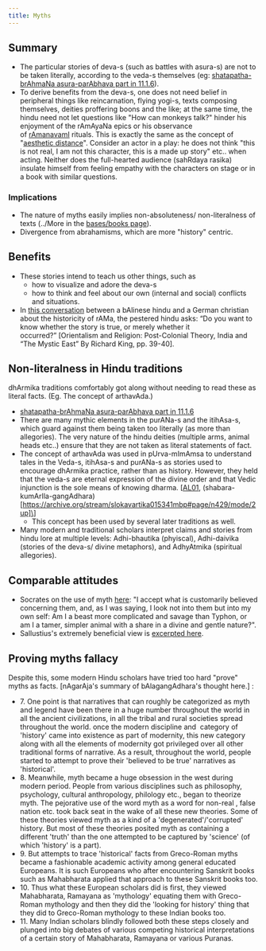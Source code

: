 ```yaml
---
title: Myths
---
```


## Summary
- The particular stories of deva-s (such as battles with asura-s) are not to be taken literally, according to the veda-s themselves (eg: [shatapatha-brAhmaNa asura-parAbhava part in 11.1.6](https://vvasuki.github.io/saMskAra/kalpa/brAhmaNa/shatapatha_asura_parAbhava./)).
- To derive benefits from the deva-s, one does not need belief in peripheral things like reincarnation, flying yogi-s, texts composing themselves, deities proffering boons and the like; at the same time, the hindu need not let questions like "How can monkeys talk?" hinder his enjoyment of the rAmAyaNa epics or his observance of [rAmanavamI](http://en.wikipedia.org/wiki/Rama_Navami) rituals. This is exactly the same as the concept of "[aesthetic distance](http://en.wikipedia.org/wiki/Aesthetic_distance)". Consider an actor in a play: he does not think "this is not real, I am not this character, this is a made up story" etc.. when acting. Neither does the full-hearted audience (sahRdaya rasika) insulate himself from feeling empathy with the characters on stage or in a book with similar questions.

### Implications
- The nature of myths easily implies non-absoluteness/ non-literalness of texts (../More in the [bases/books page](../../bases/books/non-absoluteness/)).
- Divergence from abrahamisms, which are more "history" centric.

## Benefits
- These stories intend to teach us other things, such as
  - how to visualize and adore the deva-s
  - how to think and feel about our own (internal and social) conflicts and situations.
- In [this conversation](http://musingsofhh.wordpress.com/2012/09/23/german-christian-in-dialogue-with-balinese-on-ramayanas-historicity/) between a bAlinese hindu and a German christian about the historicity of rAMa, the pestered hindu asks: “Do you want to know whether the story is true, or merely whether it occurred?” \[Orientalism and Religion: Post-Colonial Theory, India and “The Mystic East” By Richard King, pp. 39-40\].      

## Non-literalness in Hindu traditions
dhArmika traditions comfortably got along without needing to read these as literal facts. (Eg. The concept of arthavAda.)
- [shatapatha-brAhmaNa asura-parAbhava part in 11.1.6](https://vvasuki.github.io/saMskAra/kalpa/brAhmaNa/shatapatha_asura_parAbhava./)
- There are many mythic elements in the purANa-s and the itihAsa-s, which guard against them being taken too literally (as more than allegories). The very nature of the hindu deities (multiple arms, animal heads etc..) ensure that they are not taken as literal statements of fact.
- The concept of arthavAda was used in pUrva-mImAmsa to understand tales in the Veda-s, itihAsa-s and purANa-s as stories used to encourage dhArmika practice, rather than as history. However, they held that the veda-s are eternal expression of the divine order and that Vedic injunction is the sole means of knowing dharma. \[[AL01](http://www.advaita-vedanta.org/archives/advaita-l/2004-September/013449.html), (shabara-kumArIla-gangAdhara)[https://archive.org/stream/slokavartika015341mbp#page/n429/mode/2up]\]
  - This concept has been used by several later traditions as well.
- Many modern and traditional scholars interpret claims and stories from hindu lore at multiple levels: Adhi-bhautika (phyiscal), Adhi-daivika (stories of the deva-s/ divine metaphors), and AdhyAtmika (spiritual allegories).

## Comparable attitudes

- Socrates on the use of myth [here](https://storify.com/EPButler/on-plato-phaedrus-229b-230a): "I accept what is customarily believed concerning them, and, as I was saying, I look not into them but into my own self: Am I a beast more complicated and savage than Typhon, or am I a tamer, simpler animal with a share in a divine and gentle nature?".
- Sallustius's extremely beneficial view is [excerpted here](../sallustius/).

## Proving myths fallacy
Despite this, some modern Hindu scholars have tried too hard "prove" myths as facts. \[nAgarAja's summary of bAlagangAdhara's thought here.\] :
- 7\. One point is that narratives that can roughly be categorized as myth and legend have been there in a huge number throughout the world in all the ancient civilizations, in all the tribal and rural societies spread throughout the world. once the modern discipline and  category of 'history' came into existence as part of modernity, this new category along with all the elements of modernity got privileged over all other traditional forms of narrative. As a result, throughout the world, people started to attempt to prove their 'believed to be true' narratives as 'historical'.
- 8\. Meanwhile, myth became a huge obsession in the west during modern period. People from various disciplines such as philosophy, psychology, cultural anthropology, philology etc., began to theorize myth. The pejorative use of the word myth as a word for non-real , false nation etc. took back seat in the wake of all these new theories. Some of these theories viewed myth as a kind of a 'degenerated'/'corrupted' history. But most of these theories posited myth as containing a different 'truth' than the one attempted to be captured by 'science' (of which 'history' is a part).
- 9\. But attempts to trace 'historical' facts from Greco-Roman myths became a fashionable academic activity among general educated Europeans. It is such Europeans who after encountering Sanskrit books such as Mahabharata applied that approach to these Sanskrit books too.
- 10\. Thus what these European scholars did is first, they viewed Mahabharata, Ramayana as 'mythology' equating them with Greco-Roman mythology and then they did the 'looking for history' thing that they did to Greco-Roman mythology to these Indian books too.
- 11\. Many Indian scholars blindly followed both these steps closely and plunged into big debates of various competing historical interpretations of a certain story of Mahabharata, Ramayana or various Puranas.
